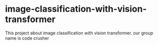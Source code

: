 # image-classification-with-vision-transformer
This project about image classification with vision transformer.
our group name is code crusher
